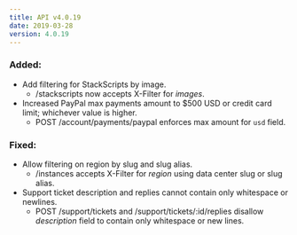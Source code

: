 ```yaml
---
title: API v4.0.19
date: 2019-03-28
version: 4.0.19
---
```


### Added:

- Add filtering for StackScripts by image.
    - /stackscripts now accepts X-Filter for *images*.
- Increased PayPal max payments amount to $500 USD or credit card limit; whichever value is higher.
    - POST /account/payments/paypal enforces max amount for `usd` field.

### Fixed:

- Allow filtering on region by slug and slug alias.
    - /instances accepts X-Filter for *region* using data center slug or slug alias.
- Support ticket description and replies cannot contain only whitespace or newlines.
    - POST /support/tickets and /support/tickets/:id/replies disallow *description* field to contain only whitespace or new lines.
